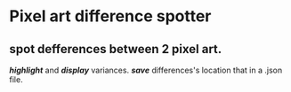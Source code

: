 # Pixel art difference spotter
## spot defferences between 2 pixel art.
   ***highlight*** and ***display*** variances.
   ***save*** differences's location that in a .json file.
